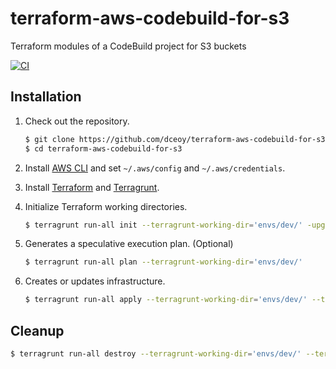terraform-aws-codebuild-for-s3
==============================

Terraform modules of a CodeBuild project for S3 buckets

[![CI](https://github.com/dceoy/terraform-aws-codebuild-for-s3/actions/workflows/ci.yml/badge.svg)](https://github.com/dceoy/terraform-aws-codebuild-for-s3/actions/workflows/ci.yml)

Installation
------------

1.  Check out the repository.

    ```sh
    $ git clone https://github.com/dceoy/terraform-aws-codebuild-for-s3.git
    $ cd terraform-aws-codebuild-for-s3
    ````

2.  Install [AWS CLI](https://aws.amazon.com/cli/) and set `~/.aws/config` and `~/.aws/credentials`.

3.  Install [Terraform](https://www.terraform.io/) and [Terragrunt](https://terragrunt.gruntwork.io/).

4.  Initialize Terraform working directories.

    ```sh
    $ terragrunt run-all init --terragrunt-working-dir='envs/dev/' -upgrade -reconfigure
    ```

5.  Generates a speculative execution plan. (Optional)

    ```sh
    $ terragrunt run-all plan --terragrunt-working-dir='envs/dev/'
    ```

6.  Creates or updates infrastructure.

    ```sh
    $ terragrunt run-all apply --terragrunt-working-dir='envs/dev/' --terragrunt-non-interactive
    ```

Cleanup
-------

```sh
$ terragrunt run-all destroy --terragrunt-working-dir='envs/dev/' --terragrunt-non-interactive
```
